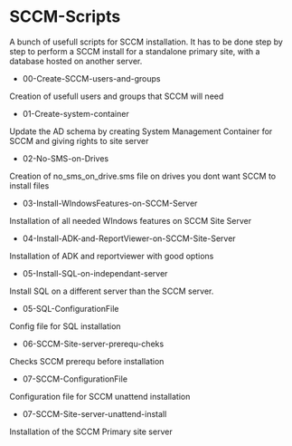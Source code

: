 # SCCM-Scripts
A bunch of usefull scripts for SCCM installation. 
It has to be done step by step to perform a SCCM install for a standalone primary site, with a database hosted on another server.

- 00-Create-SCCM-users-and-groups

Creation of usefull users and groups that SCCM will need

- 01-Create-system-container

Update the AD schema by creating System Management Container for SCCM and giving rights to site server

- 02-No-SMS-on-Drives

Creation of no_sms_on_drive.sms file on drives you dont want SCCM to install files

- 03-Install-WIndowsFeatures-on-SCCM-Server

Installation of all needed WIndows features on SCCM Site Server

- 04-Install-ADK-and-ReportViewer-on-SCCM-Site-Server

Installation of ADK and reportviewer with good options

- 05-Install-SQL-on-independant-server

Install SQL on a different server than the SCCM server.

- 05-SQL-ConfigurationFile

Config file for SQL installation

- 06-SCCM-Site-server-prerequ-cheks

Checks SCCM prerequ before installation

- 07-SCCM-ConfigurationFile

Configuration file for SCCM unattend installation

- 07-SCCM-Site-server-unattend-install

Installation of the SCCM Primary site server